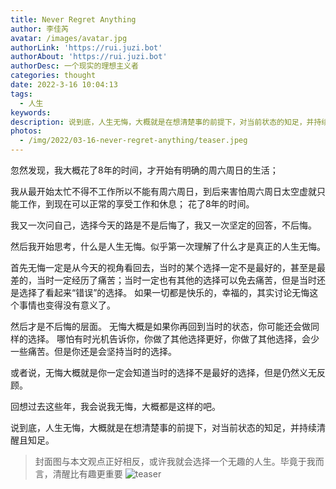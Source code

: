 ```yaml
---
title: Never Regret Anything
author: 李佳芮
avatar: /images/avatar.jpg
authorLink: 'https://rui.juzi.bot'
authorAbout: 'https://rui.juzi.bot'
authorDesc: 一个现实的理想主义者
categories: thought
date: 2022-3-16 10:04:13
tags:
  - 人生
keywords:
description: 说到底，人生无悔，大概就是在想清楚事的前提下，对当前状态的知足，并持续清醒且知足。
photos:
  - /img/2022/03-16-never-regret-anything/teaser.jpeg
---
```


忽然发现，我大概花了8年的时间，才开始有明确的周六周日的生活；

我从最开始太忙不得不工作所以不能有周六周日，到后来害怕周六周日太空虚就只能工作，到现在可以正常的享受工作和休息；
花了8年的时间。

我又一次问自己，选择今天的路是不是后悔了，我又一次坚定的回答，不后悔。

然后我开始思考，什么是人生无悔。似乎第一次理解了什么才是真正的人生无悔。

首先无悔一定是从今天的视角看回去，当时的某个选择一定不是最好的，甚至是最差的，当时一定经历了痛苦；当时一定也有其他的选择可以免去痛苦，但是当时还是选择了看起来“错误”的选择。
如果一切都是快乐的，幸福的，其实讨论无悔这个事情也变得没有意义了。

然后才是不后悔的层面。
无悔大概是如果你再回到当时的状态，你可能还会做同样的选择。
哪怕有时光机告诉你，你做了其他选择更好，你做了其他选择，会少一些痛苦。但是你还是会坚持当时的选择。

或者说，无悔大概就是你一定会知道当时的选择不是最好的选择，但是仍然义无反顾。

回想过去这些年，我会说我无悔，大概都是这样的吧。

说到底，人生无悔，大概就是在想清楚事的前提下，对当前状态的知足，并持续清醒且知足。

> 封面图与本文观点正好相反，或许我就会选择一个无趣的人生。毕竟于我而言，清醒比有趣更重要
![teaser](/img/2022/03-16-never-regret-anything/teaser.jpeg)
